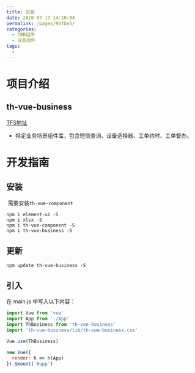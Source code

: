 ```yaml
---
title: 安装
date: 2020-07-17 14:10:04
permalink: /pages/94fbe5/
categories: 
  - CBB组件
  - 业务组件
tags: 
  - 
---
```


# 项目介绍

## th-vue-business

[TFS地址](http://192.168.14.227/DefaultCollection/PSSCS/_git/th-vue-business)


- 特定业务场景组件库，包含短信查询、设备选择器、工单约时、工单督办。

<!-- more -->


# 开发指南

## 安装

​		需要安装`th-vue-component`

```shell
npm i element-ui -S
npm i xlsx -S
npm i th-vue-component -S
npm i th-vue-business -S
```


## 更新

```shell
npm update th-vue-business -S
```



## 引入

在 main.js 中写入以下内容：

```javascript
import Vue from 'vue'
import App from './App'
import ThBusiness from 'th-vue-business'
import 'th-vue-business/lib/th-vue-business.css'

Vue.use(ThBusiness)

new Vue({
  render: h => h(App)
}).$mount('#app')
```
